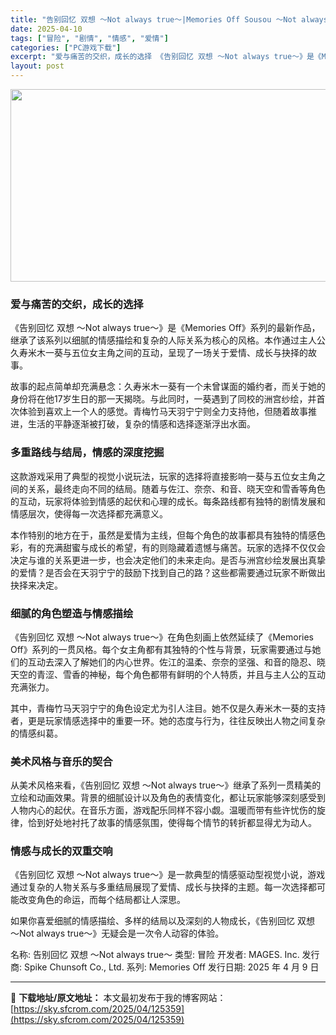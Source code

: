 ```yaml
---
title: "告别回忆 双想 ～Not always true～|Memories Off Sousou ～Not always true～|简体中文|3.77G"
date: 2025-04-10
tags: ["冒险", "剧情", "情感", "爱情"]
categories: ["PC游戏下载"]
excerpt: "爱与痛苦的交织，成长的选择 《告别回忆 双想 ～Not always true～》是《Memories Off》系列的最新作品，继承了该系列以细腻的情感描绘和复杂的人际关系为核心的风格。本作通过主人公久寿米木一葵与五位女主角之间的互动，呈现了一场关于爱情、成长与抉择的故事。 故事的起点简单却充满悬念&hellip;"
layout: post
---
```


<img class="aligncenter size-full wp-image-125360" src="https://sky.sfcrom.com/wp-content/uploads/2025/04/2025041001473016.webp" alt="" width="660" height="308" />
<h3 class="" data-start="46" data-end="63">爱与痛苦的交织，成长的选择</h3>
<p class="" data-start="65" data-end="188">《告别回忆 双想 ～Not always true～》是《Memories Off》系列的最新作品，继承了该系列以细腻的情感描绘和复杂的人际关系为核心的风格。本作通过主人公久寿米木一葵与五位女主角之间的互动，呈现了一场关于爱情、成长与抉择的故事。</p>
<p class="" data-start="190" data-end="326">故事的起点简单却充满悬念：久寿米木一葵有一个未曾谋面的婚约者，而关于她的身份将在他17岁生日的那一天揭晓。与此同时，一葵遇到了同校的洲宫纱绘，并首次体验到喜欢上一个人的感觉。青梅竹马天羽宁宁则全力支持他，但随着故事推进，生活的平静逐渐被打破，复杂的情感和选择逐渐浮出水面。</p>

<h3 class="" data-start="328" data-end="347">多重路线与结局，情感的深度挖掘</h3>
<p class="" data-start="349" data-end="475">这款游戏采用了典型的视觉小说玩法，玩家的选择将直接影响一葵与五位女主角之间的关系，最终走向不同的结局。随着与佐江、奈奈、和音、晓天空和雪香等角色的互动，玩家将体验到情感的起伏和心理的成长。每条路线都有独特的剧情发展和情感层次，使得每一次选择都充满意义。</p>
<p class="" data-start="477" data-end="627">本作特别的地方在于，虽然是爱情为主线，但每个角色的故事都具有独特的情感色彩，有的充满甜蜜与成长的希望，有的则隐藏着遗憾与痛苦。玩家的选择不仅仅会决定与谁的关系更进一步，也会决定他们的未来走向。是否与洲宫纱绘发展出真挚的爱情？是否会在天羽宁宁的鼓励下找到自己的路？这些都需要通过玩家不断做出抉择来决定。</p>

<h3 class="" data-start="629" data-end="645">细腻的角色塑造与情感描绘</h3>
<p class="" data-start="647" data-end="809">《告别回忆 双想 ～Not always true～》在角色刻画上依然延续了《Memories Off》系列的一贯风格。每个女主角都有其独特的个性与背景，玩家需要通过与她们的互动去深入了解她们的内心世界。佐江的温柔、奈奈的坚强、和音的隐忍、晓天空的青涩、雪香的神秘，每个角色都带有鲜明的个人特质，并且与主人公的互动充满张力。</p>
<p class="" data-start="811" data-end="889">其中，青梅竹马天羽宁宁的角色设定尤为引人注目。她不仅是久寿米木一葵的支持者，更是玩家情感选择中的重要一环。她的态度与行为，往往反映出人物之间复杂的情感纠葛。</p>

<h3 class="" data-start="891" data-end="905">美术风格与音乐的契合</h3>
<p class="" data-start="907" data-end="1059">从美术风格来看，《告别回忆 双想 ～Not always true～》继承了系列一贯精美的立绘和动画效果。背景的细腻设计以及角色的表情变化，都让玩家能够深刻感受到人物内心的起伏。在音乐方面，游戏配乐同样不容小觑。温暖而带有些许忧伤的旋律，恰到好处地衬托了故事的情感氛围，使得每个情节的转折都显得尤为动人。</p>

<h3 class="" data-start="1061" data-end="1078">情感与成长的双重交响</h3>
<p class="" data-start="1080" data-end="1181">《告别回忆 双想 ～Not always true～》是一款典型的情感驱动型视觉小说，游戏通过复杂的人物关系与多重结局展现了爱情、成长与抉择的主题。每一次选择都可能改变角色的命运，而每个结局都让人深思。</p>
<p class="" data-start="1183" data-end="1252">如果你喜爱细腻的情感描绘、多样的结局以及深刻的人物成长，《告别回忆 双想 ～Not always true～》无疑会是一次令人动容的体验。</p>
名称: 告别回忆 双想 ～Not always true～
类型: 冒险
开发者: MAGES. Inc.
发行商: Spike Chunsoft Co., Ltd.
系列: Memories Off
发行日期: 2025 年 4 月 9 日

---
📖 **下载地址/原文地址：** 本文最初发布于我的博客网站：[https://sky.sfcrom.com/2025/04/125359](https://sky.sfcrom.com/2025/04/125359)
